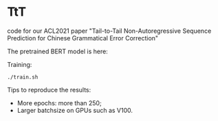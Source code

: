 # TtT
code for our ACL2021 paper "Tail-to-Tail Non-Autoregressive Sequence Prediction for Chinese Grammatical Error Correction"

The pretrained BERT model is here: 

Training:
```
./train.sh
```

Tips to reproduce the results:
- More epochs: more than 250;
- Larger batchsize on GPUs such as V100.
